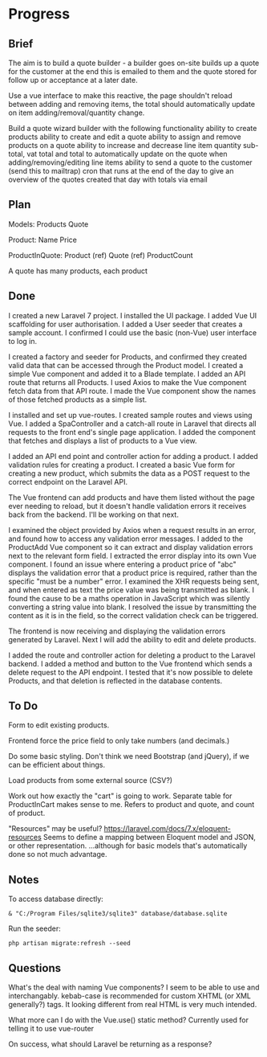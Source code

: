 # Progress

## Brief
The aim is to build a quote builder - a builder goes on-site builds up a quote for the customer at the end this is emailed to them and the quote stored for follow up or acceptance at a later date.

Use a vue interface to make this reactive, the page shouldn't reload between adding and removing items, the total should automatically update on item adding/removal/quantity change.

Build a quote wizard builder with the following functionality
    ability to create products
    ability to create and edit a quote
    ability to assign and remove products on a quote
    ability to increase and decrease line item quantity
    sub-total, vat total and total to automatically update on the quote when adding/removing/editing line items
    ability to send a quote to the customer (send this to mailtrap)
    cron that runs at the end of the day to give an overview of the quotes created that day with totals via email

## Plan
Models:
    Products
    Quote

Product:
    Name
    Price

ProductInQuote:
    Product (ref)
    Quote (ref)
    ProductCount


A quote has many products, each product


## Done
I created a new Laravel 7 project.
I installed the UI package.
I added Vue UI scaffolding for user authorisation.
I added a User seeder that creates a sample account.
I confirmed I could use the basic (non-Vue) user interface to log in.

I created a factory and seeder for Products, and confirmed they created valid data that can be accessed through the Product model.
I created a simple Vue component and added it to a Blade template.
I added an API route that returns all Products.
I used Axios to make the Vue component fetch data from that API route.
I made the Vue component show the names of those fetched products as a simple list.

I installed and set up vue-routes.
I created sample routes and views using Vue.
I added a SpaController and a catch-all route in Laravel that directs all requests to the front end's single page application.
I added the component that fetches and displays a list of products to a Vue view.

I added an API end point and controller action for adding a product.
I added validation rules for creating a product.
I created a basic Vue form for creating a new product, which submits the data as a POST request to the correct endpoint on the Laravel API.

The Vue frontend can add products and have them listed without the page ever needing to reload, but it doesn't handle validation errors it receives back from the backend. I'll be working on that next.

I examined the object provided by Axios when a request results in an error, and found how to access any validation error messages.
I added to the ProductAdd Vue component so it can extract and display validation errors next to the relevant form field.
I extracted the error display into its own Vue component.
I found an issue where entering a product price of "abc" displays the validation error that a product price is required, rather than the specific "must be a number" error.
I examined the XHR requests being sent, and when entered as text the price value was being transmitted as blank.
I found the cause to be a maths operation in JavaScript which was silently converting a string value into blank.
I resolved the issue by transmitting the content as it is in the field, so the correct validation check can be triggered.

The frontend is now receiving and displaying the validation errors generated by Laravel. Next I will add the ability to edit and delete products.

I added the route and controller action for deleting a product to the Laravel backend.
I added a method and button to the Vue frontend which sends a delete request to the API endpoint.
I tested that it's now possible to delete Products, and that deletion is reflected in the database contents.

## To Do
Form to edit existing products.

Frontend force the price field to only take numbers (and decimals.)

Do some basic styling. Don't think we need Bootstrap (and jQuery), if we can be efficient about things.

Load products from some external source (CSV?)

Work out how exactly the "cart" is going to work.
Separate table for ProductInCart makes sense to me. Refers to product and quote, and count of product.

"Resources" may be useful? https://laravel.com/docs/7.x/eloquent-resources
Seems to define a mapping between Eloquent model and JSON, or other representation.
...although for basic models that's automatically done so not much advantage.

## Notes
To access database directly:
```
& "C:/Program Files/sqlite3/sqlite3" database/database.sqlite
```

Run the seeder:
```
php artisan migrate:refresh --seed
```

## Questions
What's the deal with naming Vue components? I seem to be able to use <product-list> and <ProductList> interchangably.
    kebab-case is recommended for custom XHTML (or XML generally?) tags. It looking different from real HTML is very much intended.

What more can I do with the Vue.use() static method? Currently used for telling it to use vue-router

On success, what should Laravel be returning as a response?
